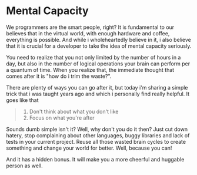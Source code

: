 # Mental Capacity

We programmers are the smart people, right? It is fundamental to our believes that in the virtual world, with enough hardware and coffee, everything is possible. And while i wholeheartedly believe in it, i also believe that it is crucial for a developer to take the idea of mental capacity seriously.

You need to realize that you not only limited by the number of hours in a day, but also in the number of logical operations your brain can perform per a quantum of time. When you realize that, the immediate thought that comes after it is "how do i trim the waste?".

There are plenty of ways you can go after it, but today i'm sharing a simple trick that i was taught years ago and which i personally find really helpful. It goes like that

> 1) Don't think about what you don't like
> 2) Focus on what you're after

Sounds dumb simple isn't it? Well, why don't you do it then? Just cut down hatery, stop complaining about other languages, buggy libraries and lack of tests in your current project. Reuse all those wasted brain cycles to create something and change your world for better. Well, because you can!

And it has a hidden bonus. It will make you a more cheerful and huggable person as well.